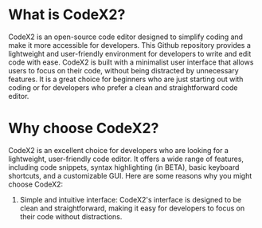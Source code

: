 # What is CodeX2?
CodeX2 is an open-source code editor designed to simplify coding and make it more accessible for developers. This Github repository provides a lightweight and user-friendly environment for developers to write and edit code with ease. CodeX2 is built with a minimalist user interface that allows users to focus on their code, without being distracted by unnecessary features. It is a great choice for beginners who are just starting out with coding or for developers who prefer a clean and straightforward code editor.

# Why choose CodeX2?
CodeX2 is an excellent choice for developers who are looking for a lightweight, user-friendly code editor. It offers a wide range of features, including code snippets, syntax highlighting (in BETA), basic keyboard shortcuts, and a customizable GUI. Here are some reasons why you might choose CodeX2:
1. Simple and intuitive interface: CodeX2's interface is designed to be clean and straightforward, making it easy for developers to focus on their code without distractions.
